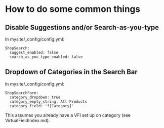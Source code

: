 How to do some common things
============================

Disable Suggestions and/or Search-as-you-type
---------------------------------------------
In mysite/_config/config.yml:

```
ShopSearch:
  suggest_enabled: false
  search_as_you_type_enabled: false
```

Dropdown of Categories in the Search Bar
----------------------------------------
In mysite/_config/config.yml:

```
ShopSearchForm:
  category_dropdown: true
  category_empty_string: All Products
  category_field: 'f[Category]'
```

This assumes you already have a VFI set up on category (see VirtualFieldIndex.md).

